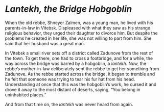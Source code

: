 # ***Lantekh, the Bridge Hobgoblin***



When the old rebbe, Shneyer Zalmen, was a young man, he lived with his parents-in-law in Vitebsk. Displeased with what they saw as his strange religious behavior, they urged their daughter to divorce him. But despite the problems he created in her life, she was not willing to part from him. She said that her husband was a great man.

In Vitebsk a small river sets off a district called Zadunove from the rest of the town. To get there, one had to cross a footbridge, and for a while, the way across the bridge was barred by a hobgoblin, a *lantekh*. Now, the rebbe’s mother-in-law deliberately sent the rebbe to get her something from Zadunove. As the rebbe started across the bridge, it began to tremble and he felt that someone was trying to tear his fur hat from his head. Understanding at once that this was the hobgoblin’s work, he cursed it and drove it away to the most distant of deserts, saying, “You belong in uninhabited places.”

And from that time on, the *lantekh* was never heard from again.